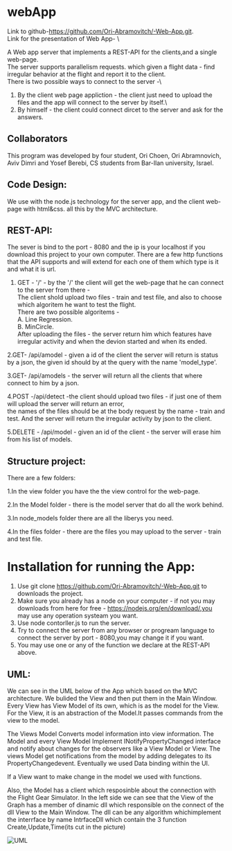 # webApp
Link to github-https://github.com/Ori-Abramovitch/-Web-App.git. \
Link for the presentation of Web App- \

A Web app server that implements a REST-API for the clients,and a single web-page.\
The server supports parallelism requests. which given a flight data - find irregular behavior at the flight and report it to the client.\
There is two possible ways to connect to the server -\
1. By the client web page appliction - the client just need to upload the files and the app will connect to the server by itself.\
2. By himself - the client could connect dircet to the server and ask for the answers.

## Collaborators
This program was developed by four student, Ori Choen, Ori Abramnovich, Aviv Dimri and Yosef Berebi, CS students from Bar-Ilan university, Israel.

## Code Design:
We use with the node.js technology for the server app, and the client web-page with html&css. all this by the MVC architecture. 

## REST-API:
The sever is bind to the port - 8080 and the ip is your localhost if you download this project to your own computer.
There are a few http functions that the API supports and  will extend for each one of them which type is it and what it is url.
1. GET - '/' - by the '/' the client will get the web-page that he can connect to the server from there - \
The client shold upload two files - train and test file, and also to choose  which algoritem he want to test the flight.\
There are two possible algoritems -\
A. Line Regression.\
B. MinCircle.\
After uploading the files - the server return him which features have irregular activity and when the devion started and when its ended.

2.GET- /api/amodel - given a id of the client the server will return is status by a json, the given id should by at the query with the name 'model_type'.

3.GET- /api/amodels - the server will return all the clients that where connect to him by a json.

4.POST -/api/detect -the client should upload two files - if just one of them will upload the server will return an error,\
the names of the files should be at the body request by the name - train and test. And the server will return the irregular activity by json to the client.

5.DELETE - /api/model - given an id of the client - the server will erase him from his list of models.

## Structure project:
There are a few folders:

1.In the view folder you have the the view control for the web-page.

2.In the Model folder - there is the model server that do all the work behind.

3.In node_models folder there are all the liberys you need.

4.In the files folder - there are the files you may upload to the server - train and test file.

# Installation for running the App:
1. Use git clone https://github.com/Ori-Abramovitch/-Web-App.git to downloads the project.
2. Make sure you already has a node on your computer - if not you may downloads from here for free - https://nodejs.org/en/download/.you may use any operation systeam you want.
3. Use node contorller.js to run the server.
4. Try to connect the server from any browser or progream language to connect the server by port - 8080,you may change it if you want.
5. You may use one or any of the function we declare at the REST-API above.

## UML:
We can see in the UML below of the App which based on the MVC architecture. We bulided the View and then put them in the Main Window. Every View has View Model of its own, which is as the model for the View. For the View, it is an abstraction of the Model.It passes commands from the view to the model.

The Views Model Converts model information into view information. The Model and every View Model Implement INotifyPropertyChanged interface and notify about changes for the observers like a View Model or View. The views Model get notifications from the model by adding delegates to its PropertyChangedevent. Eventually we used Data binding within the UI.

If a View want to make change in the model we used with functions.

Also, the Model has a client which resposinble about the connection with the Flight Gear Simulator. In the left side we can see that the View of the Graph has a member of dinamic dll which responsible on the connect of the dll View to the Main Window. The dll can be any algorithm whichimplement the interrface by name IntrfaceDll which contain the 3 function Create,Update,Time(its cut in the picture)


![UML](https://user-images.githubusercontent.com/80414213/120098860-f062b300-c140-11eb-87eb-0e46f113292d.png)





